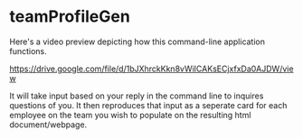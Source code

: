 # teamProfileGen
Here's a video preview depicting how this command-line application functions. 

https://drive.google.com/file/d/1bJXhrckKkn8vWiICAKsECjxfxDa0AJDW/view

It will take input based on your reply in the command line to inquires questions of you. It then reproduces that input as a seperate card for each employee on the team you wish to populate on the resulting html document/webpage.
